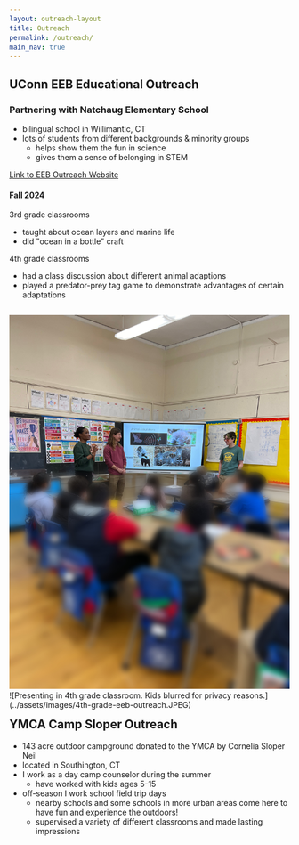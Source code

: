 ```yaml
---
layout: outreach-layout
title: Outreach
permalink: /outreach/
main_nav: true
---
```


## UConn EEB Educational Outreach
### Partnering with Natchaug Elementary School
- bilingual school in Willimantic, CT
- lots of students from different backgrounds & minority groups
  - helps show them the fun in science
  - gives them a sense of belonging in STEM

[Link to EEB Outreach Website](https://uconneeb.github.io/outreach/elementary-school-outreach.html)

#### Fall 2024
  
  3rd grade classrooms
  - taught about ocean layers and marine life
  - did "ocean in a bottle" craft

  4th grade classrooms
  - had a class discussion about different animal adaptions
  - played a predator-prey tag game to demonstrate advantages of certain adaptations

<p style="float: right;">
<img src="/assets/images/4th-grade-eeb-outreach.JPEG" alt="caption">
![Presenting in 4th grade classroom. Kids blurred for privacy reasons.](../assets/images/4th-grade-eeb-outreach.JPEG)
</p>

## YMCA Camp Sloper Outreach
- 143 acre outdoor campground donated to the YMCA by Cornelia Sloper Neil
- located in Southington, CT
- I work as a day camp counselor during the summer
  - have worked with kids ages 5-15
- off-season I work school field trip days
  - nearby schools and some schools in more urban areas come here to have fun and experience the outdoors!
  - supervised a variety of different classrooms and made lasting impressions
  